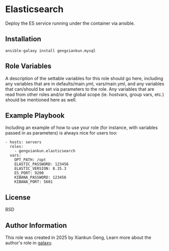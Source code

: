 Elasticsearch
=========

Deploy the ES service running under the container via ansible.

Installation
------------

`ansible-galaxy install gengxiankun.mysql`

Role Variables
--------------

A description of the settable variables for this role should go here, including any variables that are in defaults/main.yml, vars/main.yml, and any variables that can/should be set via parameters to the role. Any variables that are read from other roles and/or the global scope (ie. hostvars, group vars, etc.) should be mentioned here as well.

Example Playbook
----------------

Including an example of how to use your role (for instance, with variables passed in as parameters) is always nice for users too:

    - hosts: servers
      roles:
        - gengxiankun.elasticsearch
      vars:
        OPT_PATH: /opt
        ELASTIC_PASSWORD: 123456
        ELASTIC_VERSION: 8.15.3
        ES_PORT: 9200
        KIBANA_PASSWORD: 123456
        KIBANA_PORT: 5601

License
-------

BSD

Author Information
------------------

This role was created in 2025 by Xiankun Geng, Learn more about the author's role in [galaxy](https://galaxy.ansible.com/gengxiankun).
